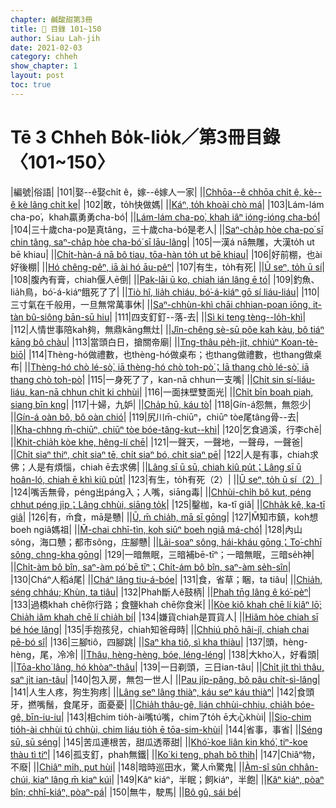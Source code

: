 ```yaml
---
chapter: 鹹酸甜第3冊
title: 📖 目錄 101~150
author: Siau Lah-jih
date: 2021-02-03
category: chheh
show_chapter: 1
layout: post
toc: true
---
```


# Tē 3 Chheh Bo̍k-lio̍k／第3冊目錄 〈101~150〉

|編號|俗語|
|101|娶--ê娶chi̍t ê，嫁--ê嫁人一家|
||[Chhōa--ê chhōa chi̍t ê, kè--ê kè lâng chi̍t ke](06-11.html)|
|102|敢，to̍h快做媽|
||[Káⁿ, to̍h khoài chò má](06-12.html)|
|103|Lám-lám cha-po͘，khah贏勇勇cha-bó͘|
||[Lám-lám cha-po͘, khah iâⁿ ióng-ióng cha-bó͘](06-13.html)|
|104|三十歲cha-po͘是真tâng，三十歲cha-bó͘是老人|
||[Saⁿ-cha̍p hòe cha-po͘ sī chin tâng, saⁿ-cha̍p hòe cha-bó͘ sī lāu-lâng](06-14.html)|
|105|一漢á nā無雕，大漢to̍h ut bē khiau|
||[Chi̍t-hàn-á nā bô tiau, tōa-hàn to̍h ut bē khiau](06-15.html)|
|106|好前棚，也ài好後棚|
||[Hó chêng-pêⁿ, iā ài hó āu-pêⁿ](06-16.html)|
|107|有生，to̍h有死|
||[Ū seⁿ, to̍h ū sí](06-17.html)|
|108|腹內有膏，chiah偃人ē倒|
||[Pak-lāi ū ko, chiah ián lâng ē tó](06-18.html)|
|109|釣魚、lia̍h鳥，bó͘-á-kiáⁿ餓死了了|
||[Tiò hî, lia̍h chiáu, bó͘-á-kiáⁿ gō sí liáu-liáu](06-19.html)|
|110|三寸氣在千般用，一旦無常萬事休|
||[Saⁿ-chhùn-khì chāi chhian-poan iōng, it-tàn bû-siông bān-sū hiu](06-20.html)|
|111|四支釘釘--落-去|
||[Sì ki teng tèng--lo̍h-khì](06-21.html)|
|112|人情世事陪kah夠，無鼎kāng無灶|
||[Jîn-chêng sè-sū pôe kah kàu, bô tiáⁿ kāng bô chàu](06-22.html)|
|113|當頭白日，搶關帝廟|
||[Tng-thâu pe̍h-ji̍t, chhiúⁿ Koan-tè-biō](06-23.html)|
|114|Thèng-hó做禮數，也thèng-hó做桌布；也thang做禮數，也thang做桌布|
||[Thèng-hó chò lé-sò͘, iā thèng-hó chò toh-pò͘；Iā thang chò lé-sò͘, iā thang chò toh-pò͘](06-24.html)|
|115|一身死了了，kan-nā chhun一支嘴|
||[Chi̍t sin sí-liáu-liáu, kan-nā chhun chi̍t ki chhùi](06-25.html)|
|116|一面抹壁雙面光|
||[Chi̍t bīn boah piah, siang bīn kng](06-26.html)|
|117|十婦，九妒|
||[Cha̍p hū, káu tò͘](06-27.html)|
|118|Gín-á怨無，無怨少|
||[Gín-á oàn bô, bô oàn chió](06-28.html)|
|119|尻川m̄-chiūⁿ，chiūⁿ tòe尾tâng骨--去|
||[Kha-chhng m̄-chiūⁿ, chiūⁿ tòe bóe-tâng-kut--khì](06-29.html)|
|120|乞食過溪，行李chē|
||[Khit-chia̍h kòe khe, hêng-lí chē](06-30.html)|
|121|一聲天，一聲地，一聲母，一聲爸|
||[Chi̍t siaⁿ thiⁿ, chi̍t siaⁿ tē, chi̍t siaⁿ bó, chi̍t siaⁿ pē](07-01.html)|
|122|人是有事，chiah求佛；人是有煩惱，chiah ē去求佛|
||[Lâng sī ū sū, chiah kiû pu̍t；Lâng sī ū hoân-ló, chiah ē khì kiû pu̍t](07-02.html)|
|123|有生，to̍h有死（2）|
||[Ū seⁿ, to̍h ū sí（2）](07-03.html)|
|124|嘴舌無骨，péng出páng入；人嘴，siāng毒|
||[Chhùi-chi̍h bô kut, péng chhut péng ji̍p；Lâng chhùi, siāng to̍k](07-04.html)|
|125|鑿枷，ka-tī giâ|
||[Chha̍k kê, ka-tī giâ](07-05.html)|
|126|有，m̄食，mā是戇|
||[Ū, m̄ chia̍h, mā sī gōng](07-06.html)|
|127|M̄知市鎮，koh想boeh ngiâ媽祖|
||[M̄-chai chhī-tìn, koh siūⁿ boeh ngiâ má-chó͘](07-07.html)|
|128|內山sông，海口戇；都市sông，庄腳戇|
||[Lāi-soaⁿ sông, hái-kháu gōng；To͘-chhī sông, chng-kha gōng](07-08.html)|
|129|一暗無眠，三暗補bē-tīⁿ；一暗無眠，三暗se̍h神|
||[Chi̍t-àm bô bîn, saⁿ-àm pó͘ bē tīⁿ；Chi̍t-ám bô bîn, saⁿ-àm se̍h-sîn](07-09.html)|
|130|Cháⁿ人稻á尾|
||[Cháⁿ lâng tiu-á-bóe](07-10.html)|
|131|食，省草；睏，ta tiâu|
||[Chia̍h, séng chháu; Khùn, ta tiâu](07-11.html)|
|132|Phah斷人ê鼓柄|
||[Phah tn̄g lâng ê kó͘-pèⁿ](07-12.html)|
|133|過橋khah chē你行路；食鹽khah chē你食米|
||[Kòe kiô khah chē lí kiâⁿ lō͘; Chia̍h iâm khah chē lí chia̍h bí](07-13.html)|
|134|嫌貨chiah是買貨人|
||[Hiâm hòe chiah sī bé hóe lâng](07-14.html)|
|135|手抱孩兒，chiah知爸母時|
||[Chhiú phō hâi-jî, chiah chai pē-bó sî](07-15.html)|
|136|三腳tiô，四腳跳|
||[Saⁿ kha tiô, sì kha thiàu](07-16.html)|
|137|頭，hèng-hèng，尾，冷冷|
||[Thâu, hèng-hèng, bóe, léng-léng](07-17.html)|
|138|大kho͘人，好看頭|
||[Tōa-kho͘ lâng, hó khòaⁿ-thâu](07-18.html)|
|139|一日剃頭，三日ian-tâu|
||[Chi̍t ji̍t thì thâu, saⁿ ji̍t ian-tâu](07-19.html)|
|140|包入房，無包一世人|
||[Pau ji̍p-pâng, bô pâu chi̍t-sì-lâng](07-20.html)|
|141|人生人疼，狗生狗疼|
||[Lâng seⁿ lâng thiàⁿ, káu seⁿ káu thiàⁿ](07-21.html)|
|142|食頭牙，撚嘴鬚，食尾牙，面憂憂|
||[Chia̍h thâu-gê, lián chhùi-chhiu, chia̍h bóe-gê, bīn-iu-iu](07-22.html)|
|143|相chim tio̍h-ài嘴tú嘴，chim了to̍h ē大心khùi|
||[Sio-chim tio̍h-ài chhùi tú chhùi, chim liáu tio̍h ē tōa-sim-khùi](07-23.html)|
|144|省事，事省|
||[Séng sū, sū séng](07-24.html)|
|145|苦瓜連根苦，甜瓜透蒂甜|
||[Khó͘-koe liân kin khó͘, tiⁿ-koe thàu tì tiⁿ](07-25.html)|
|146|孤支釘，phah無鐵|
||[Ko͘ ki teng, phah bô thih](07-26.html)|
|147|Chiâⁿ物，不廢|
||[Chiâⁿ mi̍h, put hùi](07-27.html)|
|148|暗時巡田水，驚人m̄驚鬼|
||[Àm-sî sûn chhân-chúi, kiaⁿ lâng m̄ kiaⁿ kúi](07-28.html)|
|149|Kâⁿ kiáⁿ，半眠；飼kiáⁿ，半飽|
||[Kâⁿ kiáⁿ, pòaⁿ bîn; chhī-kiáⁿ, pòaⁿ-pá](07-29.html)|
|150|無牛，駛馬|
||[Bô gû, sái bé](07-30.html)|